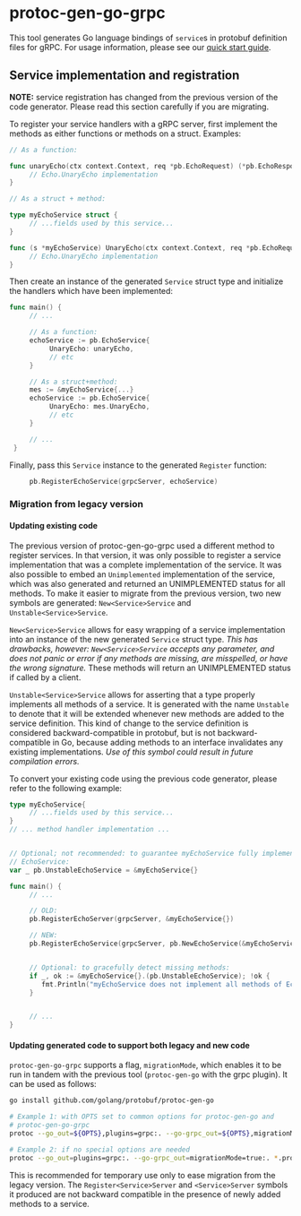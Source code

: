 # protoc-gen-go-grpc

This tool generates Go language bindings of `service`s in protobuf definition
files for gRPC.  For usage information, please see our [quick start
guide](https://grpc.io/docs/languages/go/quickstart/).

## Service implementation and registration

**NOTE:** service registration has changed from the previous version of the
code generator.  Please read this section carefully if you are migrating.

To register your service handlers with a gRPC server, first implement the
methods as either functions or methods on a struct.  Examples:

```go
// As a function:

func unaryEcho(ctx context.Context, req *pb.EchoRequest) (*pb.EchoResponse, error) {
     // Echo.UnaryEcho implementation
}

// As a struct + method:

type myEchoService struct {
     // ...fields used by this service...
}

func (s *myEchoService) UnaryEcho(ctx context.Context, req *pb.EchoRequest) (*pb.EchoResponse, error) {
     // Echo.UnaryEcho implementation
}
```

Then create an instance of the generated `Service` struct type and initialize
the handlers which have been implemented:

```go
func main() {
     // ...

     // As a function:
     echoService := pb.EchoService{
          UnaryEcho: unaryEcho,
          // etc
     }

     // As a struct+method:
     mes := &myEchoService{...}
     echoService := pb.EchoService{
          UnaryEcho: mes.UnaryEcho,
          // etc
     }

     // ...
 }
```

Finally, pass this `Service` instance to the generated `Register` function:

```go
     pb.RegisterEchoService(grpcServer, echoService)
```

### Migration from legacy version

#### Updating existing code

The previous version of protoc-gen-go-grpc used a different method to register
services.  In that version, it was only possible to register a service
implementation that was a complete implementation of the service.  It was also
possible to embed an `Unimplemented` implementation of the service, which was
also generated and returned an UNIMPLEMENTED status for all methods.  To make
it easier to migrate from the previous version, two new symbols are generated:
`New<Service>Service` and `Unstable<Service>Service`.

`New<Service>Service` allows for easy wrapping of a service implementation into
an instance of the new generated `Service` struct type.  *This has drawbacks,
however: `New<Service>Service` accepts any parameter, and does not panic or
error if any methods are missing, are misspelled, or have the wrong signature.*
These methods will return an UNIMPLEMENTED status if called by a client.

`Unstable<Service>Service` allows for asserting that a type properly implements
all methods of a service.  It is generated with the name `Unstable` to denote
that it will be extended whenever new methods are added to the service
definition.  This kind of change to the service definition is considered
backward-compatible in protobuf, but is not backward-compatible in Go, because
adding methods to an interface invalidates any existing implementations.  *Use
of this symbol could result in future compilation errors.*

To convert your existing code using the previous code generator, please refer
to the following example:

```go
type myEchoService{
     // ...fields used by this service...
}
// ... method handler implementation ...


// Optional; not recommended: to guarantee myEchoService fully implements
// EchoService:
var _ pb.UnstableEchoService = &myEchoService{}

func main() {
     // ...

     // OLD:
     pb.RegisterEchoServer(grpcServer, &myEchoService{})

     // NEW:
     pb.RegisterEchoService(grpcServer, pb.NewEchoService(&myEchoService{}))


     // Optional: to gracefully detect missing methods:
     if _, ok := &myEchoService{}.(pb.UnstableEchoService); !ok {
        fmt.Println("myEchoService does not implement all methods of EchoService.")
     }


     // ...
}
```

#### Updating generated code to support both legacy and new code

`protoc-gen-go-grpc` supports a flag, `migrationMode`, which enables it to be
run in tandem with the previous tool (`protoc-gen-go` with the grpc plugin).
It can be used as follows:

```sh
go install github.com/golang/protobuf/protoc-gen-go

# Example 1: with OPTS set to common options for protoc-gen-go and
# protoc-gen-go-grpc
protoc --go_out=${OPTS},plugins=grpc:. --go-grpc_out=${OPTS},migrationMode=true:. *.proto

# Example 2: if no special options are needed
protoc --go_out=plugins=grpc:. --go-grpc_out=migrationMode=true:. *.proto
```

This is recommended for temporary use only to ease migration from the legacy
version.  The `Register<Service>Server` and `<Service>Server` symbols it
produced are not backward compatible in the presence of newly added methods to
a service.